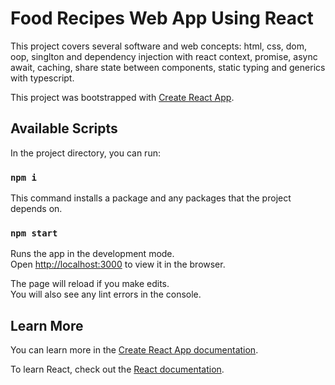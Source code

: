 # Food Recipes Web App Using React 

This project covers several software and web concepts:
html, css, dom, oop, singlton and dependency injection with react context, promise, async await, caching, share state between components,
static typing and generics with typescript.

This project was bootstrapped with [Create React App](https://github.com/facebook/create-react-app).

## Available Scripts

In the project directory, you can run:

### `npm i`

This command installs a package and any packages that the project depends on.


### `npm start`

Runs the app in the development mode.\
Open [http://localhost:3000](http://localhost:3000) to view it in the browser.

The page will reload if you make edits.\
You will also see any lint errors in the console.


## Learn More

You can learn more in the [Create React App documentation](https://facebook.github.io/create-react-app/docs/getting-started).

To learn React, check out the [React documentation](https://reactjs.org/).
